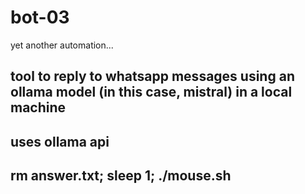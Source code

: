 # bot-03
yet another automation...
## tool to reply to whatsapp messages using an ollama model (in this case, mistral) in a local machine
## uses ollama api
## rm answer.txt; sleep 1; ./mouse.sh
